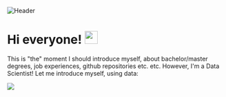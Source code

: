 ![Header](https://pbs.twimg.com/media/CqaI7iEWcAAimn6.jpg)

# Hi everyone! <img src="https://raw.githubusercontent.com/MartinHeinz/MartinHeinz/master/wave.gif" width="30px">
This is "the" moment I should introduce myself, about bachelor/master degrees, job experiences, github repositories etc. etc. However, I'm a Data Scientist! Let me introduce myself, using data:

<img src="https://latex.codecogs.com/gif.latex?s=Alberto\_profile=Bachelor\_degree*X_{1}+Master\_degree*X_{2}+Job\_experience*X_{3}+GitHub\_repositories*X_{4}">
